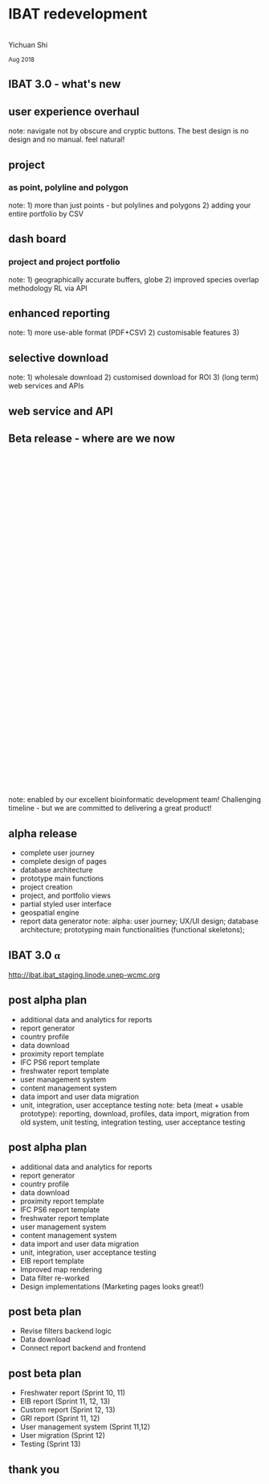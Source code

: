 <!--============ INTRO -->
# IBAT redevelopment
<!-- .slide: data-background="./gland_assets/cambridge.jpg" -->
<br>
Yichuan Shi<br>
 
<small>Aug 2018</small><br>


## IBAT 3.0 - what's new
<!-- .slide: data-background-iframe="./krakow_assets/globe.html" -->

## user experience overhaul
<!-- .slide: data-background-iframe="./krakow_assets/cp.html" -->
note: navigate not by obscure and cryptic buttons. The best design is no design and no manual. feel natural!

<!-- .slide: data-background-video="./proteus_assets/marketing.mp4" data-background-video-loop="repeat"-->

## project 
### as point, polyline and polygon
<!-- .slide: data-background-iframe="./krakow_assets/cp.html" -->
note: 1) more than just points - but polylines and polygons 2) adding your entire portfolio by CSV

<!-- .slide: data-background-video="./proteus_assets/polygon-input.mp4" data-background-video-loop="repeat"-->

## dash board
### project and project portfolio
<!-- .slide: data-background-iframe="./krakow_assets/cp.html" -->
note: 1) geographically accurate buffers, globe 2) improved species overlap methodology RL via API

<!-- .slide: data-background-video="./proteus_assets/dashboard.mp4" data-background-video-loop="repeat"-->

## enhanced reporting
<!-- .slide: data-background-iframe="./krakow_assets/cp.html" -->
note: 1) more use-able format (PDF+CSV) 2) customisable features 3) 

<!-- .slide: data-background-video="./proteus_assets/create-report.mp4" data-background-video-loop="repeat"-->

## selective download
<!-- .slide: data-background-iframe="./krakow_assets/cp.html" -->
note: 1) wholesale download 2) customised download for ROI 3) (long term) web services and APIs

<!-- .slide: data-background-image="./proteus_assets/old-download.png" data-background-size="90%" -->

<!-- .slide: data-background-image="./proteus_assets/selective-download.png" data-background-size="90%" -->

## web service and API
<!-- .slide: data-background-iframe="./krakow_assets/cp.html" -->

<!-- .slide: data-background-image="./proteus_assets/api.jpg" data-background-size="90%" -->


## Beta release - where are we now
<!-- .slide: data-background-iframe="./krakow_assets/spin.html" -->

<iframe height="680px" width="100%" data-src="https://www.youtube.com/embed/Q9x2VFjJzDY?&autoplay=1&controls=0" frameborder=0 allowfullscreen></iframe>
<!-- .slide: data-background="black" -->
note: enabled by our excellent bioinformatic development team! Challenging timeline - but we are committed to delivering a great product!

## alpha release
- complete user journey
- complete design of pages
- database architecture
- prototype main functions
- project creation
- project, and portfolio views
- partial styled user interface
- geospatial engine
- report data generator
note: alpha: user journey; UX/UI design; database architecture; prototyping main functionalities (functional skeletons);

## IBAT 3.0 <span style="text-transform:lowercase;font-family:'Times New Roman', Times, serif">α</span>
<!-- .slide: data-background="white" -->
http://ibat.ibat_staging.linode.unep-wcmc.org

## post alpha plan
- additional data and analytics for reports
- report generator
- country profile
- data download
- proximity report template
- IFC PS6 report template
- freshwater report template
- user management system
- content management system
- data import and user data migration
- unit, integration, user acceptance testing
note: beta (meat + usable prototype): reporting, download, profiles, data import, migration from old system, unit testing, integration testing, user acceptance testing

## post alpha plan
- additional data and analytics for reports <!-- .element: class="partial" -->
- report generator <!-- .element: class="partial" -->
- country profile <!-- .element: class="delete" -->
- data download <!-- .element: class="partial" -->
- proximity report template <!-- .element: class="complete" -->
- IFC PS6 report template <!-- .element: class="complete" -->
- freshwater report template <!-- .element: class="pending" -->
- user management system <!-- .element: class="pending" -->
- content management system <!-- .element: class="delete" -->
- data import and user data migration <!-- .element: class="pending" -->
- unit, integration, user acceptance testing <!-- .element: class="partial" -->
- EIB report template <!-- .element: class="pending add" -->
- Improved map rendering <!-- .element: class="complete add" -->
- Data filter re-worked <!-- .element: class="complete" -->
- Design implementations (Marketing pages looks great!) <!-- .element: class="complete" -->


## post beta plan
<!-- .slide: data-background="wcmc-3.jpg" -->
- Revise filters backend logic
- Data download
- Connect report backend and frontend

## post beta plan
<!-- .slide: data-background="wcmc-2.jpg" -->
- Freshwater report (Sprint 10, 11)
- EIB report (Sprint 11, 12, 13)
- Custom report (Sprint 12, 13)
- GRI report (Sprint 11, 12)
- User management system (Sprint 11,12)
- User migration (Sprint 12)
- Testing (Sprint 13)


## thank you
